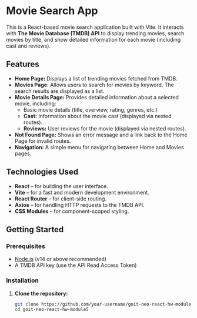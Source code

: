 # Movie Search App

This is a React-based movie search application built with Vite. It interacts with **The Movie Database (TMDB) API** to display trending movies, search movies by title, and show detailed information for each movie (including cast and reviews).

## Features

- **Home Page:** Displays a list of trending movies fetched from TMDB.
- **Movies Page:** Allows users to search for movies by keyword. The search results are displayed as a list.
- **Movie Details Page:** Provides detailed information about a selected movie, including:
  - Basic movie details (title, overview, rating, genres, etc.)
  - **Cast:** Information about the movie cast (displayed via nested routes).
  - **Reviews:** User reviews for the movie (displayed via nested routes).
- **Not Found Page:** Shows an error message and a link back to the Home Page for invalid routes.
- **Navigation:** A simple menu for navigating between Home and Movies pages.

## Technologies Used

- **React** – for building the user interface.
- **Vite** – for a fast and modern development environment.
- **React Router** – for client-side routing.
- **Axios** – for handling HTTP requests to the TMDB API.
- **CSS Modules** – for component-scoped styling.

## Getting Started

### Prerequisites

- [Node.js](https://nodejs.org/) (v14 or above recommended)
- A TMDB API key (use the API Read Access Token)

### Installation

1. **Clone the repository:**

   ```bash
   git clone https://github.com/your-username/goit-neo-react-hw-module5.git
   cd goit-neo-react-hw-module5
